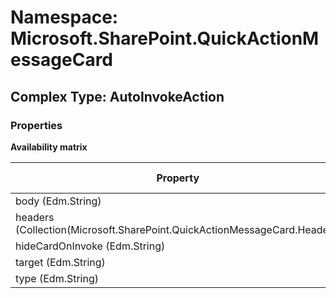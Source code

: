 # Namespace: Microsoft.SharePoint.QuickActionMessageCard

## Complex Type: AutoInvokeAction

### Properties

**Availability matrix**

Property | SPO | SP 2019 | SP 2016 | SP 2013
----------|-----|---------|---------|--------
body (Edm.String) | ✔ | ✖ | ✖ | ✖
headers (Collection(Microsoft.SharePoint.QuickActionMessageCard.Header)) | ✔ | ✖ | ✖ | ✖
hideCardOnInvoke (Edm.String) | ✔ | ✖ | ✖ | ✖
target (Edm.String) | ✔ | ✖ | ✖ | ✖
type (Edm.String) | ✔ | ✖ | ✖ | ✖
